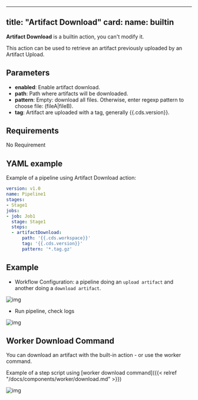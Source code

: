 
---
title: "Artifact Download"
card:
  name: builtin
---

**Artifact Download** is a builtin action, you can't modify it.

This action can be used to retrieve an artifact previously uploaded by an Artifact Upload.

## Parameters

* **enabled**: Enable artifact download.
* **path**: Path where artifacts will be downloaded.
* **pattern**: Empty: download all files. Otherwise, enter regexp pattern to choose file: (fileA|fileB).
* **tag**: Artifact are uploaded with a tag, generally {{.cds.version}}.


## Requirements

No Requirement

## YAML example

Example of a pipeline using Artifact Download action:
```yml
version: v1.0
name: Pipeline1
stages:
- Stage1
jobs:
- job: Job1
  stage: Stage1
  steps:
  - artifactDownload:
      path: '{{.cds.workspace}}'
      tag: '{{.cds.version}}'
      pattern: '*.tag.gz'

```

## Example

* Workflow Configuration: a pipeline doing an `upload artifact` and another doing a `download artifact`.

![img](../images/artifact-download-workflow.png)

* Run pipeline, check logs

![img](../images/artifact-download-logs.png)

## Worker Download Command

You can download an artifact with the built-in action - or use the worker command.

Example of a step script using [worker download command]({{< relref "/docs/components/worker/download.md" >}})

![img](../images/artifact-worker-download.png)

